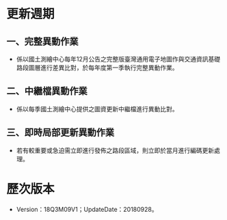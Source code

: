 # 更新週期

## 一、完整異動作業

* 係以國土測繪中心每年12月公告之完整版臺灣通用電子地圖作與交通資訊基礎路段圖層進行差異比對，於每年度第一季執行完整異動作業。

## 二、中繼檔異動作業

* 係以每季國土測繪中心提供之圖資更新中繼檔進行異動比對。

## 三、即時局部更新異動作業

* 若有較重要或急迫需立即進行發佈之路段區域，則立即於當月進行編碼更新處理。

# 歷次版本

* Version：18Q3M09V1；UpdateDate：20180928。
